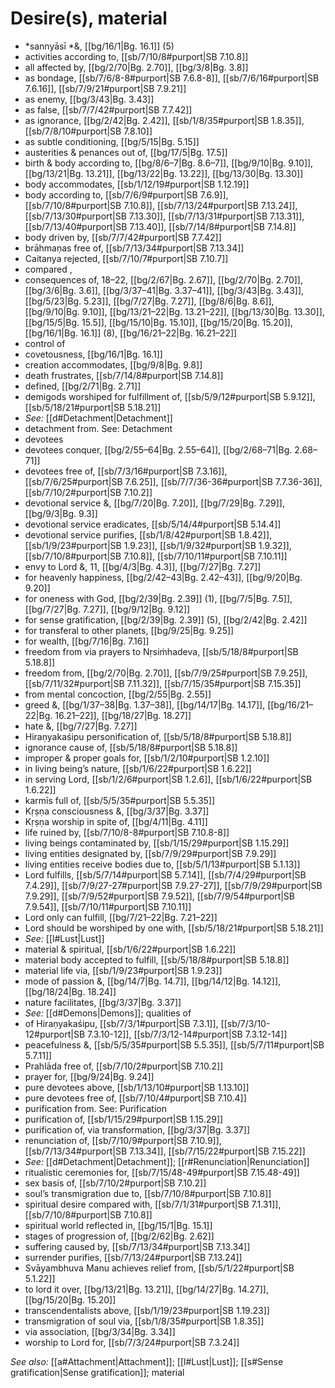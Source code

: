 # Desire(s), material

* *sannyāsī *&, [[bg/16/1|Bg. 16.1]] (5)
* activities according to, [[sb/7/10/8#purport|SB 7.10.8]]
* all affected by, [[bg/2/70|Bg. 2.70]], [[bg/3/8|Bg. 3.8]]
* as bondage, [[sb/7/6/8-8#purport|SB 7.6.8-8]], [[sb/7/6/16#purport|SB 7.6.16]], [[sb/7/9/21#purport|SB 7.9.21]]
* as enemy, [[bg/3/43|Bg. 3.43]]
* as false, [[sb/7/7/42#purport|SB 7.7.42]]
* as ignorance, [[bg/2/42|Bg. 2.42]], [[sb/1/8/35#purport|SB 1.8.35]], [[sb/7/8/10#purport|SB 7.8.10]]
* as subtle conditioning, [[bg/5/15|Bg. 5.15]]
* austerities & penances out of, [[bg/17/5|Bg. 17.5]]
* birth & body according to, [[bg/8/6–7|Bg. 8.6–7]], [[bg/9/10|Bg. 9.10]], [[bg/13/21|Bg. 13.21]], [[bg/13/22|Bg. 13.22]], [[bg/13/30|Bg. 13.30]]
* body accommodates, [[sb/1/12/19#purport|SB 1.12.19]]
* body according to, [[sb/7/6/9#purport|SB 7.6.9]], [[sb/7/10/8#purport|SB 7.10.8]], [[sb/7/13/24#purport|SB 7.13.24]], [[sb/7/13/30#purport|SB 7.13.30]], [[sb/7/13/31#purport|SB 7.13.31]], [[sb/7/13/40#purport|SB 7.13.40]], [[sb/7/14/8#purport|SB 7.14.8]]
* body driven by, [[sb/7/7/42#purport|SB 7.7.42]]
* brāhmaṇas free of, [[sb/7/13/34#purport|SB 7.13.34]]
* Caitanya rejected, [[sb/7/10/7#purport|SB 7.10.7]]
* compared , 
* consequences of, 18–22, [[bg/2/67|Bg. 2.67]], [[bg/2/70|Bg. 2.70]], [[bg/3/6|Bg. 3.6]], [[bg/3/37–41|Bg. 3.37–41]], [[bg/3/43|Bg. 3.43]], [[bg/5/23|Bg. 5.23]], [[bg/7/27|Bg. 7.27]], [[bg/8/6|Bg. 8.6]], [[bg/9/10|Bg. 9.10]], [[bg/13/21–22|Bg. 13.21–22]], [[bg/13/30|Bg. 13.30]], [[bg/15/5|Bg. 15.5]], [[bg/15/10|Bg. 15.10]], [[bg/15/20|Bg. 15.20]], [[bg/16/1|Bg. 16.1]] (8), [[bg/16/21–22|Bg. 16.21–22]]
* control of 
* covetousness, [[bg/16/1|Bg. 16.1]]
* creation accommodates, [[bg/9/8|Bg. 9.8]]
* death frustrates, [[sb/7/14/8#purport|SB 7.14.8]]
* defined, [[bg/2/71|Bg. 2.71]]
* demigods worshiped for fulfillment of, [[sb/5/9/12#purport|SB 5.9.12]], [[sb/5/18/21#purport|SB 5.18.21]]
* *See:* [[d#Detachment|Detachment]] 
* detachment from. See: Detachment 
* devotees 
* devotees conquer, [[bg/2/55–64|Bg. 2.55–64]], [[bg/2/68–71|Bg. 2.68–71]]
* devotees free of, [[sb/7/3/16#purport|SB 7.3.16]], [[sb/7/6/25#purport|SB 7.6.25]], [[sb/7/7/36-36#purport|SB 7.7.36-36]], [[sb/7/10/2#purport|SB 7.10.2]]
* devotional service &, [[bg/7/20|Bg. 7.20]], [[bg/7/29|Bg. 7.29]], [[bg/9/3|Bg. 9.3]]
* devotional service eradicates, [[sb/5/14/4#purport|SB 5.14.4]]
* devotional service purifies, [[sb/1/8/42#purport|SB 1.8.42]], [[sb/1/9/23#purport|SB 1.9.23]], [[sb/1/9/32#purport|SB 1.9.32]], [[sb/7/10/8#purport|SB 7.10.8]], [[sb/7/10/11#purport|SB 7.10.11]]
* envy to Lord &, 11, [[bg/4/3|Bg. 4.3]], [[bg/7/27|Bg. 7.27]]
* for heavenly happiness, [[bg/2/42–43|Bg. 2.42–43]], [[bg/9/20|Bg. 9.20]]
* for oneness with God, [[bg/2/39|Bg. 2.39]] (1), [[bg/7/5|Bg. 7.5]], [[bg/7/27|Bg. 7.27]], [[bg/9/12|Bg. 9.12]]
* for sense gratification, [[bg/2/39|Bg. 2.39]] (5), [[bg/2/42|Bg. 2.42]]
* for transferal to other planets, [[bg/9/25|Bg. 9.25]]
* for wealth, [[bg/7/16|Bg. 7.16]]
* freedom from via prayers to Nṛsiṁhadeva, [[sb/5/18/8#purport|SB 5.18.8]]
* freedom from, [[bg/2/70|Bg. 2.70]], [[sb/7/9/25#purport|SB 7.9.25]], [[sb/7/11/32#purport|SB 7.11.32]], [[sb/7/15/35#purport|SB 7.15.35]]
* from mental concoction, [[bg/2/55|Bg. 2.55]]
* greed &, [[bg/1/37–38|Bg. 1.37–38]], [[bg/14/17|Bg. 14.17]], [[bg/16/21–22|Bg. 16.21–22]], [[bg/18/27|Bg. 18.27]]
* hate &, [[bg/7/27|Bg. 7.27]]
* Hiraṇyakaśipu personification of, [[sb/5/18/8#purport|SB 5.18.8]]
* ignorance cause of, [[sb/5/18/8#purport|SB 5.18.8]]
* improper & proper goals for, [[sb/1/2/10#purport|SB 1.2.10]]
* in living being’s nature, [[sb/1/6/22#purport|SB 1.6.22]]
* in serving Lord, [[sb/1/2/6#purport|SB 1.2.6]], [[sb/1/6/22#purport|SB 1.6.22]]
* karmīs full of, [[sb/5/5/35#purport|SB 5.5.35]]
* Kṛṣṇa consciousness &, [[bg/3/37|Bg. 3.37]]
* Kṛṣṇa worship in spite of, [[bg/4/11|Bg. 4.11]]
* life ruined by, [[sb/7/10/8-8#purport|SB 7.10.8-8]]
* living beings contaminated by, [[sb/1/15/29#purport|SB 1.15.29]]
* living entities designated by, [[sb/7/9/29#purport|SB 7.9.29]]
* living entities receive bodies due to, [[sb/5/1/13#purport|SB 5.1.13]]
* Lord fulfills, [[sb/5/7/14#purport|SB 5.7.14]], [[sb/7/4/29#purport|SB 7.4.29]], [[sb/7/9/27-27#purport|SB 7.9.27-27]], [[sb/7/9/29#purport|SB 7.9.29]], [[sb/7/9/52#purport|SB 7.9.52]], [[sb/7/9/54#purport|SB 7.9.54]], [[sb/7/10/11#purport|SB 7.10.11]]
* Lord only can fulfill, [[bg/7/21–22|Bg. 7.21–22]]
* Lord should be worshiped by one with, [[sb/5/18/21#purport|SB 5.18.21]]
* *See:* [[l#Lust|Lust]] 
* material & spiritual, [[sb/1/6/22#purport|SB 1.6.22]]
* material body accepted to fulfill, [[sb/5/18/8#purport|SB 5.18.8]]
* material life via, [[sb/1/9/23#purport|SB 1.9.23]]
* mode of passion &, [[bg/14/7|Bg. 14.7]], [[bg/14/12|Bg. 14.12]], [[bg/18/24|Bg. 18.24]]
* nature facilitates, [[bg/3/37|Bg. 3.37]]
* *See:* [[d#Demons|Demons]]; qualities of 
* of Hiraṇyakaśipu, [[sb/7/3/1#purport|SB 7.3.1]], [[sb/7/3/10-12#purport|SB 7.3.10-12]], [[sb/7/3/12-14#purport|SB 7.3.12-14]]
* peacefulness &, [[sb/5/5/35#purport|SB 5.5.35]], [[sb/5/7/11#purport|SB 5.7.11]]
* Prahlāda free of, [[sb/7/10/2#purport|SB 7.10.2]]
* prayer for, [[bg/9/24|Bg. 9.24]]
* pure devotees above, [[sb/1/13/10#purport|SB 1.13.10]]
* pure devotees free of, [[sb/7/10/4#purport|SB 7.10.4]]
* purification from. See: Purification 
* purification of, [[sb/1/15/29#purport|SB 1.15.29]]
* purification of, via transformation, [[bg/3/37|Bg. 3.37]]
* renunciation of, [[sb/7/10/9#purport|SB 7.10.9]], [[sb/7/13/34#purport|SB 7.13.34]], [[sb/7/15/22#purport|SB 7.15.22]]
* *See:* [[d#Detachment|Detachment]]; [[r#Renunciation|Renunciation]] 
* ritualistic ceremonies for, [[sb/7/15/48-49#purport|SB 7.15.48-49]]
* sex basis of, [[sb/7/10/2#purport|SB 7.10.2]]
* soul’s transmigration due to, [[sb/7/10/8#purport|SB 7.10.8]]
* spiritual desire compared with, [[sb/7/1/31#purport|SB 7.1.31]], [[sb/7/10/8#purport|SB 7.10.8]]
* spiritual world reflected in, [[bg/15/1|Bg. 15.1]]
* stages of progression of, [[bg/2/62|Bg. 2.62]]
* suffering caused by, [[sb/7/13/34#purport|SB 7.13.34]]
* surrender purifies, [[sb/7/13/24#purport|SB 7.13.24]]
* Svāyambhuva Manu achieves relief from, [[sb/5/1/22#purport|SB 5.1.22]]
* to lord it over, [[bg/13/21|Bg. 13.21]], [[bg/14/27|Bg. 14.27]], [[bg/15/20|Bg. 15.20]]
* transcendentalists above, [[sb/1/19/23#purport|SB 1.19.23]]
* transmigration of soul via, [[sb/1/8/35#purport|SB 1.8.35]]
* via association, [[bg/3/34|Bg. 3.34]]
* worship to Lord for, [[sb/7/3/24#purport|SB 7.3.24]]

*See also:* [[a#Attachment|Attachment]]; [[l#Lust|Lust]]; [[s#Sense gratification|Sense gratification]]; material
